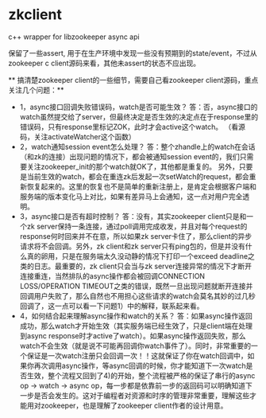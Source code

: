 # zkclient
c++ wrapper for libzookeeper async api

保留了一些assert, 用于在生产环境中发现一些没有预期到的state/event，不过从zookeeper c client源码来看，其他未assert的状态不应出现。


** 搞清楚zookeeper client的一些细节，需要自己看zookeeper client源码，重点关注几个问题：**

* 1，async接口回调失败错误码，watch是否可能生效？
答：否，async接口的watch虽然提交给了server，但最终决定是否生效的决定点在于response里的错误码，只有response里标记ZOK，此时才会active这个watch。
（看源码，关注activateWatcher这个函数）
* 2，watch通知session event怎么处理？
答：整个zhandle上的watch在会话（和zk的连接）出现问题的情况下，都会被通知session event的，我们只需要关注zookeeper_init的那个watch就OK了，其他都是重复的。
另外，只要是当前生效的watch，都会在重连zk后发起一次setWatch的request，都会重新恢复起来的。这里的恢复也不是简单的重新注册上，是肯定会根据客户端和服务端的版本变化马上对比，如果有差异马上会通知，这一点对用户完全透明。
* 3，async接口是否有超时控制？
答：没有，其实zookeeper client只是和一个zk server保持一条连接，通过poll调用完成收发，并且对每个request的response何时回来并不在意，所以如果zk server卡住了，那么client的异步请求将不会回调。另外，zk client和zk server只有ping包的，但是并没有什么真的卵用，只是在服务端太久没动静的情况下打印一个exceed deadline之类的日志。最重要的，zk client只会当与zk server连接异常的情况下才断开连接重连，当然排队的async操作都会被回调CONNECTION LOSS/OPERATION TIMEOUT之类的错误，既然一旦出现问题就断开连接并回调用户失败了，那么自然也不用担心这些请求的watch会莫名其妙的过几秒回调了，这一点可以看一下问题1）中的解释，联系起来看。
* 4，如何结合起来理解async操作和watch的关系？
答：如果async操作返回成功，那么watch才开始生效（其实服务端已经生效了，只是client端在处理到async response时才active了watch）。如果async操作返回失败，那么watch不会生效（就是说不可能再回调你watch事件了）。同时，非常重要的一个保证是一次watch注册只会回调一次！！这就保证了你在watch回调中，如果你再次调用async操作，等async回调的时候，你才能知道下一次watch是否生效，整个流程又回到了4)的开始，整个流程被严格的保证了串行的async op -> watch -> async op，每一步都是依靠前一步的返回码可以明确知道下一步是否会发生的。这对于编程者对资源和时序的管理非常重要，理解这些才能用对zookeeper，也是理解了zookeeper client作者的设计用意。
